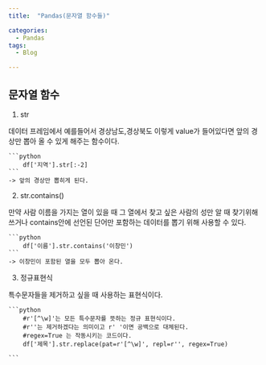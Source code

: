 ```yaml
---
title:  "Pandas(문자열 함수들)"

categories:
  - Pandas
tags:
  - Blog

---
```


## 문자열 함수

1. str

데이터 프레임에서 예를들어서 경상남도,경상북도 이렇게 value가 들어있다면 앞의 경상만 뽑아 올 수 있게 해주는 함수이다.

    ```python
        df['지역'].str[:-2]
    ```
    -> 앞의 경상만 뽑히게 된다.


2. str.contains()

만약 사람 이름을 가지는 열이 있을 때 그 열에서 찾고 싶은 사람의 성만 알 때 찾기위해 쓰거나 contains안에 선언된 단어만 포함하는 데이터를 
뽑기 위해 사용할 수 있다.

    ```python
        df['이름'].str.contains('이창민')
    ```
    -> 이창민이 포함된 열을 모두 뽑아 온다.


3. 정규표현식

특수문자들을 제거하고 싶을 때 사용하는 표현식이다.


    ```python
        #r'[^\w]'는 모든 특수문자를 뜻하는 정규 표현식이다.
        #r''는 제거하겠다는 의미이고 r' '이면 공백으로 대체된다.
        #regex=True 는 작동시키는 코드이다.
        df['제목'].str.replace(pat=r'[^\w]', repl=r'', regex=True)

    ```

